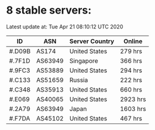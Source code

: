 # 8 stable servers:

Latest update at: Tue Apr 21 08:10:12 UTC 2020

| ID | ASN | Server Country | Online |
| -- | --- | -------------- | ------ |
| #.D09B | AS174 | United States | 279 hrs |
| #.7F1D | AS63949 | Singapore | 366 hrs |
| #.9FC3 | AS53889 | United States | 294 hrs |
| #.C133 | AS51659 | Russia | 222 hrs |
| #.C348 | AS35913 | United States | 660 hrs |
| #.E069 | AS40065 | United States | 2923 hrs |
| #.2A79 | AS63949 | Japan | 1603 hrs |
| #.F7DA | AS45102 | United States | 467 hrs |

